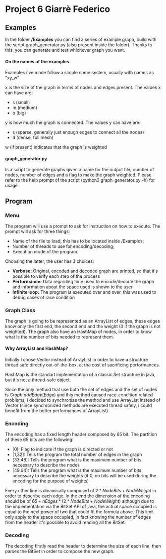 # Project 6 Giarrè Federico

## Examples

In the folder **/Examples** you can find a series of example graph, build with the script graph_generator.py (also present inside the folder). Thanks to this, you can generate and test whichever graph you want.

#### On the names of the examples

Examples i've made follow a simple name system, usually with names as "xy_w"

x is the size of the graph in terms of nodes and edges present. The values x can have are:

- s (small)
- m (medium)
- b (big)

y is how much the graph is connected. The values y can have are:

- s (sparse, generally just enough edges to connect all the nodes)
- d (dense, full mesh)

w (if present) indicates that the graph is weighted

#### graph_generator.py

Is a script to generate graphs given a name for the output file, number of nodes, number of edges and a flag to make the graph weighted. Please refer to the help prompt of the script (python3 graph_generator.py -h) for usage

## Program

### Menu

The program will use a prompt to ask for instruction on how to execute. The prompt will ask for three things:

- Name of the file to load, this has to be located inside /Examples;
- Number of threads to use for encoding/decoding;
- Execution mode of the program.

Choosing the latter, the user has 3 choices:

- **Verbose:** Original, encoded and decoded graph are printed, so that it's possible to verify each step of the process
- **Performance:** Data regarding time used to encode/decode the graph and information about the space used is shown to the user
- **Infinite loop:** The program is executed over and over, this was used to debug cases of race condition

### Graph Class

The graph is going to be represented as an ArrayList of edges, these edges know only the first end, the second end and the weight (0 if the graph is not weighted). The graph also have an HashMap of nodes, in order to know what is the number of bits needed to represent them.

#### Why ArrayList and HashMap?

Initially I chose Vector instead of ArrayList in order to have a structure thread safe directly out-of-the-box, at the cost of sacrificing performances.

HashMap is the standart implementation of a classic Set structure in java, but it's not a thread-safe object. 

Since the only method that use both the set of edges and the set of nodes is $Graph.addEdge(Edge )$ and this method caused race-condition related problems, I decided to synchronize the method and use ArrayList instead of Vector (since synchronized methods are executed thread safely, i could benefit from the better performances of ArrayList) 

### Encoding

The encoding has a fixed length header composed by 65 bit. The partition of these 65 bits are the following:

- [0]: Flag to indicate if the graph is directed or not
- [1,32]: Tells the program the total number of edges in the graph
- [33,48]: Tells the program what is the maximum number of bits necessary to describe the nodes
- [49,64]: Tells the program what is the maximum number of bits necessary to describe the weights (if 0, no bits will be used during the encoding for the purpose of weights)

Every other line is dinamically composed of $2* NodeBits + NodeWeight$ in order to describe each edge. In the end the dimension of the encoding should be of $65 + nEdges * (2* NodeBits + NodeWeight)$ although due to the implementation via the BitSet API of java, the actual space occupied is equal to the next power of two that could fit the formula above.
This limit only apply to the space occupied, in fact knowing the number of edges from the header it's possible to avoid reading all the BitSet.

### Decoding

The decoding firstly read the header to determine the size of each line, then parses the BitSet in order to compose the new graph. 

